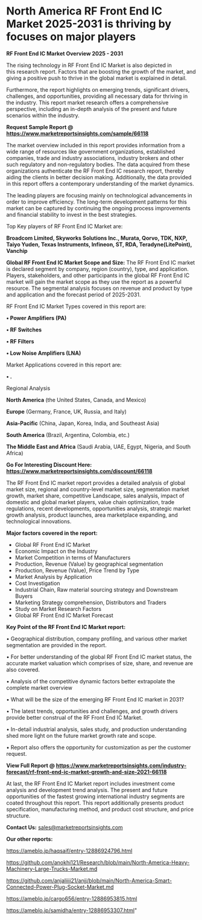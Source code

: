 # North America RF Front End IC Market 2025-2031 is thriving by focuses on major players

<Strong> RF Front End IC Market Overview 2025 - 2031</strong>

The rising technology in RF Front End IC Market is also depicted in this research report. Factors that are boosting the growth of the market, and giving a positive push to thrive in the global market is explained in detail.

Furthermore, the report highlights on emerging trends, significant drivers, challenges, and opportunities, providing all necessary data for thriving in the industry. This report market research offers a comprehensive perspective, including an in-depth analysis of the present and future scenarios within the industry.

<strong>Request Sample Report @ <a href=https://www.marketreportsinsights.com/sample/66118>https://www.marketreportsinsights.com/sample/66118</a></strong>

The market overview included in this report provides information from a wide range of resources like government organizations, established companies, trade and industry associations, industry brokers and other such regulatory and non-regulatory bodies. The data acquired from these organizations authenticate the RF Front End IC research report, thereby aiding the clients in better decision making. Additionally, the data provided in this report offers a contemporary understanding of the market dynamics.

The leading players are focusing mainly on technological advancements in order to improve efficiency. The long-term development patterns for this market can be captured by continuing the ongoing process improvements and financial stability to invest in the best strategies.

Top Key players of RF Front End IC Market are:

<strong>Broadcom Limited, Skyworks Solutions Inc., Murata, Qorvo, TDK, NXP, Taiyo Yuden, Texas Instruments, Infineon, ST, RDA, Teradyne(LitePoint), Vanchip</strong>

<strong><b>Global RF Front End IC Market Scope and Size:</b></strong>
The RF Front End IC market is declared segment by company, region (country), type, and application. Players, stakeholders, and other participants in the global RF Front End IC market will gain the market scope as they use the report as a powerful resource. The segmental analysis focuses on revenue and product by type and application and the forecast period of 2025-2031.

RF Front End IC Market Types covered in this report are:

<strong>• Power Amplifiers (PA)

• RF Switches

• RF Filters

• Low Noise Amplifiers (LNA)</strong>

Market Applications covered in this report are:

<strong>• .</strong> 

Regional Analysis

<strong>North America</strong> (the United States, Canada, and Mexico)

<strong>Europe</strong> (Germany, France, UK, Russia, and Italy)

<strong>Asia-Pacific</strong> (China, Japan, Korea, India, and Southeast Asia)

<strong>South America</strong> (Brazil, Argentina, Colombia, etc.)

<strong>The Middle East and Africa</strong> (Saudi Arabia, UAE, Egypt, Nigeria, and South Africa)

<strong>Go For Interesting Discount Here: <a href=https://www.marketreportsinsights.com/discount/66118>https://www.marketreportsinsights.com/discount/66118</a></strong>

The RF Front End IC market report provides a detailed analysis of global market size, regional and country-level market size, segmentation market growth, market share, competitive Landscape, sales analysis, impact of domestic and global market players, value chain optimization, trade regulations, recent developments, opportunities analysis, strategic market growth analysis, product launches, area marketplace expanding, and technological innovations.

<strong><b>Major factors covered in the report:</b></strong>
<ul>
  <li>Global RF Front End IC Market </li>
  <li>Economic Impact on the Industry</li>
  <li>Market Competition in terms of Manufacturers</li>
  <li>Production, Revenue (Value) by geographical segmentation</li>
  <li>Production, Revenue (Value), Price Trend by Type</li>
  <li>Market Analysis by Application</li>
  <li>Cost Investigation</li>
  <li>Industrial Chain, Raw material sourcing strategy and Downstream Buyers</li>
  <li>Marketing Strategy comprehension, Distributors and Traders</li>
  <li>Study on Market Research Factors</li>
  <li>Global RF Front End IC Market Forecast</li>
</ul>

<strong><b>Key Point of the RF Front End IC Market report:</b></strong>

• Geographical distribution, company profiling, and various other market segmentation are provided in the report.

• For better understanding of the global RF Front End IC market status, the accurate market valuation which comprises of size, share, and revenue are also covered.

• Analysis of the competitive dynamic factors better extrapolate the complete market overview

• What will be the size of the emerging RF Front End IC market in 2031?

• The latest trends, opportunities and challenges, and growth drivers provide better construal of the RF Front End IC Market.

• In-detail industrial analysis, sales study, and production understanding shed more light on the future market growth rate and scope.

• Report also offers the opportunity for customization as per the customer request.

<strong><b>View Full Report @ <a href=https://www.marketreportsinsights.com/industry-forecast/rf-front-end-ic-market-growth-and-size-2021-66118>https://www.marketreportsinsights.com/industry-forecast/rf-front-end-ic-market-growth-and-size-2021-66118</a></b></strong>


At last, the RF Front End IC Market report includes investment come analysis and development trend analysis. The present and future opportunities of the fastest growing international industry segments are coated throughout this report. This report additionally presents product specification, manufacturing method, and product cost structure, and price structure.

<strong>Contact Us:</strong>
sales@marketreportsinsights.com

<strong>Our other reports:</strong>

<a href=https://ameblo.jp/haqsaif/entry-12886924796.html>https://ameblo.jp/haqsaif/entry-12886924796.html</a>

<a href=https://github.com/anokhi121/Research/blob/main/North-America-Heavy-Machinery-Large-Trucks-Market.md>https://github.com/anokhi121/Research/blob/main/North-America-Heavy-Machinery-Large-Trucks-Market.md</a>

<a href=https://github.com/anjaliiii21/anjj/blob/main/North-America-Smart-Connected-Power-Plug-Socket-Market.md>https://github.com/anjaliiii21/anjj/blob/main/North-America-Smart-Connected-Power-Plug-Socket-Market.md</a>

<a href=https://ameblo.jp/cargo656/entry-12886953815.html>https://ameblo.jp/cargo656/entry-12886953815.html</a>

<a href=https://ameblo.jp/samidha/entry-12886953307.html>https://ameblo.jp/samidha/entry-12886953307.html</a>"
